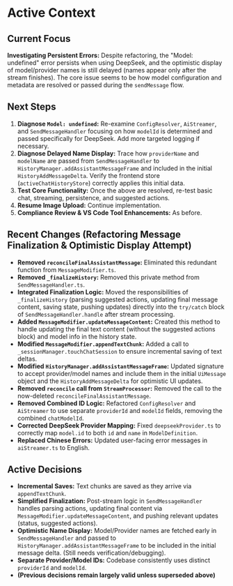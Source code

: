 # Active Context

## Current Focus
**Investigating Persistent Errors:** Despite refactoring, the "Model: undefined" error persists when using DeepSeek, and the optimistic display of model/provider names is still delayed (names appear only after the stream finishes). The core issue seems to be how model configuration and metadata are resolved or passed during the `sendMessage` flow.

## Next Steps
1.  **Diagnose `Model: undefined`:** Re-examine `ConfigResolver`, `AiStreamer`, and `SendMessageHandler` focusing on how `modelId` is determined and passed specifically for DeepSeek. Add more targeted logging if necessary.
2.  **Diagnose Delayed Name Display:** Trace how `providerName` and `modelName` are passed from `SendMessageHandler` to `HistoryManager.addAssistantMessageFrame` and included in the initial `HistoryAddMessageDelta`. Verify the frontend store (`activeChatHistoryStore`) correctly applies this initial data.
3.  **Test Core Functionality:** Once the above are resolved, re-test basic chat, streaming, persistence, and suggested actions.
4.  **Resume Image Upload:** Continue implementation.
5.  **Compliance Review & VS Code Tool Enhancements:** As before.

## Recent Changes (Refactoring Message Finalization & Optimistic Display Attempt)
*   **Removed `reconcileFinalAssistantMessage`:** Eliminated this redundant function from `MessageModifier.ts`.
*   **Removed `_finalizeHistory`:** Removed this private method from `SendMessageHandler.ts`.
*   **Integrated Finalization Logic:** Moved the responsibilities of `_finalizeHistory` (parsing suggested actions, updating final message content, saving state, pushing updates) directly into the `try/catch` block of `SendMessageHandler.handle` after stream processing.
*   **Added `MessageModifier.updateMessageContent`:** Created this method to handle updating the final text content (without the suggested actions block) and model info in the history state.
*   **Modified `MessageModifier.appendTextChunk`:** Added a call to `_sessionManager.touchChatSession` to ensure incremental saving of text deltas.
*   **Modified `HistoryManager.addAssistantMessageFrame`:** Updated signature to accept provider/model names and include them in the initial `UiMessage` object and the `HistoryAddMessageDelta` for optimistic UI updates.
*   **Removed `reconcile` call from `StreamProcessor`:** Removed the call to the now-deleted `reconcileFinalAssistantMessage`.
*   **Removed Combined ID Logic:** Refactored `ConfigResolver` and `AiStreamer` to use separate `providerId` and `modelId` fields, removing the combined `chatModelId`.
*   **Corrected DeepSeek Provider Mapping:** Fixed `deepseekProvider.ts` to correctly map `model.id` to both `id` and `name` in `ModelDefinition`.
*   **Replaced Chinese Errors:** Updated user-facing error messages in `aiStreamer.ts` to English.

## Active Decisions
*   **Incremental Saves:** Text chunks are saved as they arrive via `appendTextChunk`.
*   **Simplified Finalization:** Post-stream logic in `SendMessageHandler` handles parsing actions, updating final content via `MessageModifier.updateMessageContent`, and pushing relevant updates (status, suggested actions).
*   **Optimistic Name Display:** Model/Provider names are fetched early in `SendMessageHandler` and passed to `HistoryManager.addAssistantMessageFrame` to be included in the initial message delta. (Still needs verification/debugging).
*   **Separate Provider/Model IDs:** Codebase consistently uses distinct `providerId` and `modelId`.
*   **(Previous decisions remain largely valid unless superseded above)**
